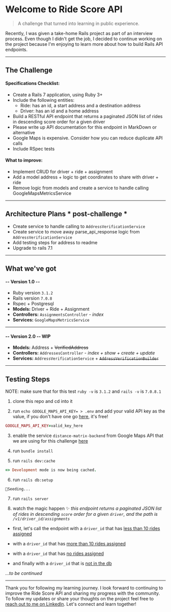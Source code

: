 # Welcome to Ride Score API

> A challenge that turned into learning in public experience.

Recently, I was given a take-home Rails project as part of an interview process. Even though I didn't get the job, I decided to continue working on the project because I'm enjoying to learn more about how to build Rails API endpoints.

---

## The Challenge
#### Specifications Checklist:
- Create a Rails 7 application, using Ruby 3+
- Include the following entities:
  - Ride: has an id, a start address and a destination address
  - Driver: has an id and a home address
- Build a RESTful API endpoint that returns a paginated JSON list of rides in descending score order for a given driver
- Please write up API documentation for this endpoint in MarkDown or alternative
- Google Maps is expensive. Consider how you can reduce duplicate API calls
- Include RSpec tests

#### What to improve:
- Implement CRUD for driver + ride + assignment
- Add a model address + logic to get coordinates to share with driver + ride
- Remove logic from models and create a service to handle calling GoogleMapsMetricsService

---

## Architecture Plans * post-challenge *
- Create service to handle calling to `AddressVerificationService`
- Create service to move away parse_api_response logic from `AddressVerificationService`
- Add testing steps for address to readme
- Upgrade to rails 7.1

---

## What we've got

####  -- Version 1.0 --
- Ruby version `3.1.2`
- Rails version `7.0.8`
- Rspec + Postgresql
- **Models:** Driver + Ride + Assignment
- **Controllers:** `AssignmentsController` - *index*
- **Services:** `GoogleMapsMetricsService`

---

####  -- Version 2.0 -- **WIP**
- **Models:** Address + ~~VerifiedAddress~~
- **Controllers:** `AddressesController` - *index + show + create + update*
- **Services:** `AddressVerificationService` + ~~`AddressVerificationBuilder`~~

---

## Testing Steps

NOTE: make sure that for this test `ruby -v` is `3.1.2` and `rails -v` is `7.0.8.1`

1. clone this repo and cd into it

2. run `echo GOOGLE_MAPS_API_KEY= > .env` and add your valid API key as the value, if you don't have one go [here](https://developers.google.com/maps/documentation/embed/get-api-key), it's free!
```ruby
GOOGLE_MAPS_API_KEY=valid_key_here
```

3. enable the service `distance-matrix-backend` from Google Maps API that we are using for this challenge [here](https://console.cloud.google.com/marketplace/product/google/distance-matrix-backend.googleapis.com?q=search&referrer=search&project=peak-lattice-417821)

4. run `bundle install`

5. run `rails dev:cache`
```ruby
=> Development mode is now being cached.
```

6. run `rails db:setup`
```
🌱Seeding...
```

7. run `rails server`

8. watch the magic happen ✨ *this endpoint returns a paginated JSON list of rides in descending `score` order for a given `driver`, and the path is `/v1/driver_id/assignments`*

- first, let's call the endpoint with a `driver_id` that has [less than 10 rides assigned](http://localhost:3000/v1/3/assignments)

- with a `driver_id` that has [more than 10 rides assigned](http://localhost:3000/v1/1/assignments)

- with a `driver_id` that has [no rides assigned](http://localhost:3000/v1/2/assignments)

- and finally with a `driver_id` that is [not in the db](http://localhost:3000/v1/5/assignments)

*...to be continued*

---

Thank you for following my learning journey. I look forward to continuing to improve the Ride Score API and sharing my progress with the community. To follow my updates or share your thoughts on the project feel free to [reach out to me on LinkedIn](https://www.linkedin.com/in/catharina-komrij/). Let's connect and learn together!
